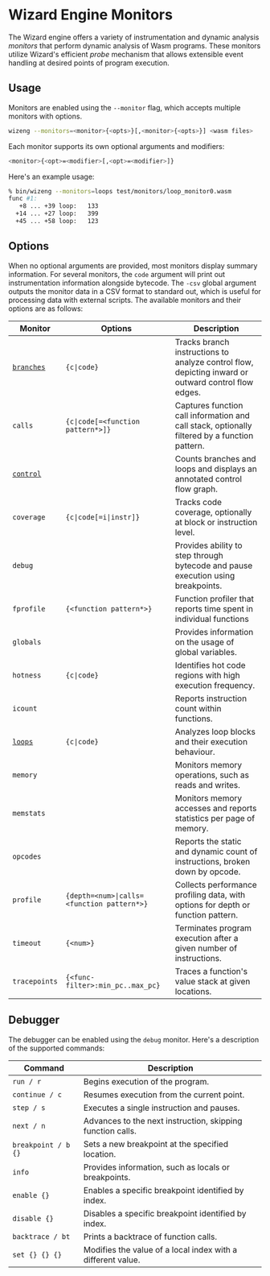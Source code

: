 # Wizard Engine Monitors

The Wizard engine offers a variety of instrumentation and dynamic analysis *monitors* that perform dynamic analysis of Wasm programs.
These monitors utilize Wizard's efficient *probe* mechanism that allows extensible event handling at desired points of program execution.

## Usage

Monitors are enabled using the `--monitor` flag, which accepts multiple monitors with options.

```bash
wizeng --monitors=<monitor>{<opts>}[,<monitor>{<opts>}] <wasm files>
```

Each monitor supports its own optional arguments and modifiers:

```bash
<monitor>{<opt>=<modifier>[,<opt>=<modifier>]}
```

Here's an example usage:
```bash
% bin/wizeng --monitors=loops test/monitors/loop_monitor0.wasm
func #1:
   +8 ... +39 loop:   133
  +14 ... +27 loop:   399
  +45 ... +58 loop:   123
```

## Options

When no optional arguments are provided, most monitors display summary information.
For several monitors, the `code` argument will print out instrumentation information alongside bytecode.
The `-csv` global argument outputs the monitor data in a CSV format to standard out, which is useful for processing data with external scripts.
The available monitors and their options are as follows:

| Monitor    | Options                                    | Description                                                                                         |
|------------|--------------------------------------------|-----------------------------------------------------------------------------------------------------|
| [`branches`](BranchMonitor.md) | `{c\|code}`                                | Tracks branch instructions to analyze control flow, depicting inward or outward control flow edges. |
| `calls`    | `{c\|code[=<function pattern*>]}`          | Captures function call information and call stack, optionally filtered by a function pattern.       |
| [`control`](ControlMonitor.md)  |                                            | Counts branches and loops and displays an annotated control flow graph.                             |
| `coverage` | `{c\|code[=i\|instr]}`                     | Tracks code coverage, optionally at block or instruction level.                                     |
| `debug`    |                                            | Provides ability to step through bytecode and pause execution using breakpoints.                    |
| `fprofile` | `{<function pattern*>}`                    | Function profiler that reports time spent in individual functions                                   |
| `globals`  |                                            | Provides information on the usage of global variables.                                              |
| `hotness`  | `{c\|code}`                                | Identifies hot code regions with high execution frequency.                                          |
| `icount`   |                                            | Reports instruction count within functions.                                                         |
| [`loops`](LoopMonitor.md)    | `{c\|code}`                                | Analyzes loop blocks and their execution behaviour.                                                 |
| `memory`   |                                            | Monitors memory operations, such as reads and writes.                                               |
| `memstats` |                                            | Monitors memory accesses and reports statistics per page of memory.                                 |
| `opcodes`  |                                            | Reports the static and dynamic count of instructions, broken down by opcode.                        |
| `profile`  | `{depth=<num>\|calls=<function pattern*>}` | Collects performance profiling data, with options for depth or function pattern.                    |
| `timeout`  | `{<num>}`                                  | Terminates program execution after a given number of instructions.                                  |
| `tracepoints` | `{<func-filter>:min_pc..max_pc}`        | Traces a function's value stack at given locations.                                                 |

## Debugger

The debugger can be enabled using the `debug` monitor. Here's a description of the supported commands:

| Command             | Description                                                  |
|---------------------|--------------------------------------------------------------|
| `run / r`           | Begins execution of the program.                             |
| `continue / c`      | Resumes execution from the current point.                    |
| `step / s`          | Executes a single instruction and pauses.                    |
| `next / n`          | Advances to the next instruction, skipping function calls.   |
| `breakpoint / b {}` | Sets a new breakpoint at the specified location.             |
| `info`              | Provides information, such as locals or breakpoints.         |
| `enable {}`         | Enables a specific breakpoint identified by index.           |
| `disable {}`        | Disables a specific breakpoint identified by index.          |
| `backtrace / bt`    | Prints a backtrace of function calls.                        |
| `set {} {} {}`      | Modifies the value of a local index with a different value.  |
